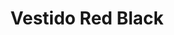 ---
id: vestido-corto-redblack
title: Vestido Red Black 
regularPrice: 70.75
price: 70.75
image: 
- vestido-corto-redblack-1.png
- vestido-corto-redblack-2.png
description: Vestido corto, zipper en espalda, bombacho en parte de abajo.
material: Poliester 
sizes: 
- S
- M
- L
- XL
creationDate: 2025/02/01
isSale: false
isStock: true
---